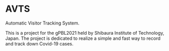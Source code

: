 # AVTS

Automatic Visitor Tracking System.

This is a project for the gPBL2021 held by Shibaura Institute of Technology, Japan. The project is dedicated to realize a simple and fast way to record and track down Covid-19 cases.
